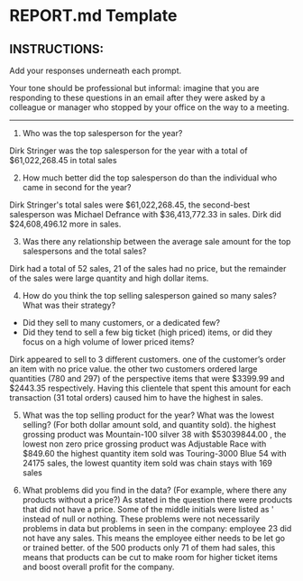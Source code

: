 # REPORT.md Template

## INSTRUCTIONS:

Add your responses underneath each prompt. 

Your tone should be professional but informal: imagine that you are responding to these questions in an email after they were asked by a colleague or manager who stopped by your office on the way to a meeting.

---

1. Who was the top salesperson for the year?

Dirk Stringer was the top salesperson for the year with a total of $61,022,268.45 in total sales

2. How much better did the top salesperson do than the individual who came in second for the year?

Dirk Stringer's total sales were $61,022,268.45, the second-best salesperson was Michael Defrance with $36,413,772.33 in sales. Dirk did $24,608,496.12 more in sales.

3. Was there any relationship between the average sale amount for the top salespersons and the total sales?

Dirk had a total of 52 sales, 21 of the sales had no price, but the remainder of the sales were large quantity and high dollar items.

4. How do you think the top selling salesperson gained so many sales? What was their strategy?

- Did they sell to many customers, or a dedicated few?
- Did they tend to sell a few big ticket (high priced) items, or did they focus on a high volume of lower priced items?

 Dirk appeared to sell to 3 different customers. one of the customer’s order an item with no price value. the other two customers ordered large quantities (780 and 297) of the perspective items that were $3399.99 and $2443.35 respectively. Having this clientele that spent this amount for each transaction (31 total orders) caused him to have the highest in sales.

5. What was the top selling product for the year? What was the lowest selling? (For both dollar amount sold, and quantity sold).
the highest grossing product was Mountain-100 silver 38 with $53039844.00 , the lowest non zero price grossing product was Adjustable Race with $849.60
the highest quantity item sold was Touring-3000 Blue 54 with 24175 sales, the lowest quantity item sold was chain stays with 169 sales

6. What problems did you find in the data? (For example, where there any products without a price?)
As stated in the question there were products that did not have a price.
Some of the middle initials were listed as ' instead of null or nothing.
These problems were not necessarily problems in data but problems in seen in the company:
    employee 23 did not have any sales. This means the employee either needs to be let go or trained better.
    of the 500 products only 71 of them had sales, this means that products can be cut to make room for higher ticket items and boost overall profit for the company.

